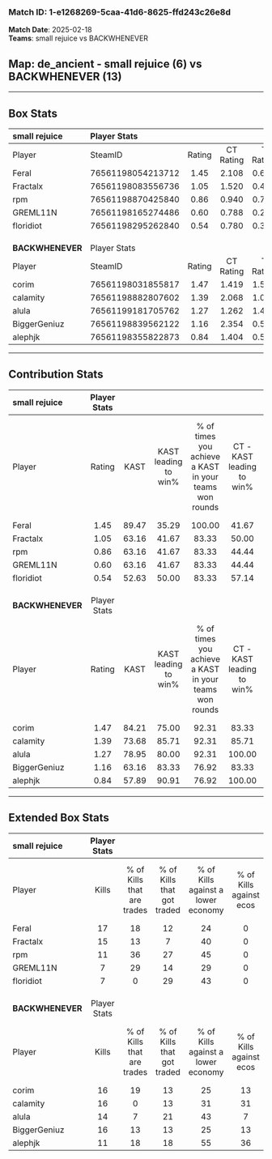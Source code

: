 ### Match ID: 1-e1268269-5caa-41d6-8625-ffd243c26e8d  
**Match Date**: 2025-02-18  
**Teams**: small rejuice vs BACKWHENEVER  

## **Map**: de_ancient - small rejuice (6) vs BACKWHENEVER (13)  
---  

## Box Stats  

| **small rejuice** | Player Stats      |        |           |          |       |       |       |         |        |      |     |
| :- | :- | :-: | :-: | :-: | :-: | :-: | :-: | :-: | :-: | :-: | :-: |
| Player            | SteamID           | Rating | CT Rating | T Rating | KAST  |  ADR  | Kills | Assists | Deaths | K/D  | HS% |
| Feral             | 76561198054213712 |  1.45  |   2.108   |  0.694   | 89.47 | 100.0 |  17   |    6    |   14   | 1.21 | 52  |
| Fractalx          | 76561198083556736 |  1.05  |   1.520   |  0.495   | 63.16 | 79.3  |  15   |    3    |   15   | 1.00 | 66  |
| rpm               | 76561198870425840 |  0.86  |   0.940   |  0.741   | 63.16 | 59.8  |  11   |    2    |   13   | 0.85 | 27  |
| GREML11N          | 76561198165274486 |  0.60  |   0.788   |  0.273   | 63.16 | 58.0  |   7   |    4    |   16   | 0.44 | 42  |
| floridiot         | 76561198295262840 |  0.54  |   0.780   |  0.373   | 52.63 | 54.1  |   7   |    5    |   15   | 0.47 | 71  |
|                   |                   |        |           |          |       |       |       |         |        |      |     |
|                   |                   |        |           |          |       |       |       |         |        |      |     |
|                   |                   |        |           |          |       |       |       |         |        |      |     |
| **BACKWHENEVER**  | Player Stats      |        |           |          |       |       |       |         |        |      |     |
| Player            | SteamID           | Rating | CT Rating | T Rating | KAST  |  ADR  | Kills | Assists | Deaths | K/D  | HS% |
| corim             | 76561198031855817 |  1.47  |   1.419   |  1.588   | 84.21 | 84.5  |  16   |    9    |   9    | 1.78 | 43  |
| calamity          | 76561198882807602 |  1.39  |   2.068   |  1.043   | 73.68 | 116.9 |  16   |    5    |   12   | 1.33 | 50  |
| alula             | 76561199181705762 |  1.27  |   1.262   |  1.403   | 78.95 | 82.4  |  14   |    7    |   11   | 1.27 | 78  |
| BiggerGeniuz      | 76561198839562122 |  1.16  |   2.354   |  0.573   | 63.16 | 77.0  |  16   |    0    |   12   | 1.33 | 75  |
| alephjk           | 76561198355822873 |  0.84  |   1.404   |  0.554   | 57.89 | 63.7  |  11   |    3    |   13   | 0.85 | 45  |
---  

## Contribution Stats  

| **small rejuice** | Player Stats |       |                      |                                                        |                           |                                                             |                          |                                                            |
| :- | :-: | :-: | :-: | :-: | :-: | :-: | :-: | :-: |
| Player            |    Rating    | KAST  | KAST leading to win% | % of times you achieve a KAST in your teams won rounds | CT - KAST leading to win% | CT - % of times you achieve a KAST in your teams won rounds | T - KAST leading to win% | T - % of times you achieve a KAST in your teams won rounds |
| Feral             |     1.45     | 89.47 |        35.29         |                         100.00                         |           41.67           |                           100.00                            |          20.00           |                           100.00                           |
| Fractalx          |     1.05     | 63.16 |        41.67         |                         83.33                          |           50.00           |                            80.00                            |          25.00           |                           100.00                           |
| rpm               |     0.86     | 63.16 |        41.67         |                         83.33                          |           44.44           |                            80.00                            |          33.33           |                           100.00                           |
| GREML11N          |     0.60     | 63.16 |        41.67         |                         83.33                          |           44.44           |                            80.00                            |          33.33           |                           100.00                           |
| floridiot         |     0.54     | 52.63 |        50.00         |                         83.33                          |           57.14           |                            80.00                            |          33.33           |                           100.00                           |
|                   |              |       |                      |                                                        |                           |                                                             |                          |                                                            |
|                   |              |       |                      |                                                        |                           |                                                             |                          |                                                            |
|                   |              |       |                      |                                                        |                           |                                                             |                          |                                                            |
| **BACKWHENEVER**  | Player Stats |       |                      |                                                        |                           |                                                             |                          |                                                            |
| Player            |    Rating    | KAST  | KAST leading to win% | % of times you achieve a KAST in your teams won rounds | CT - KAST leading to win% | CT - % of times you achieve a KAST in your teams won rounds | T - KAST leading to win% | T - % of times you achieve a KAST in your teams won rounds |
| corim             |     1.47     | 84.21 |        75.00         |                         92.31                          |           83.33           |                            83.33                            |          70.00           |                           100.00                           |
| calamity          |     1.39     | 73.68 |        85.71         |                         92.31                          |           85.71           |                           100.00                            |          85.71           |                           85.71                            |
| alula             |     1.27     | 78.95 |        80.00         |                         92.31                          |          100.00           |                           100.00                            |          66.67           |                           85.71                            |
| BiggerGeniuz      |     1.16     | 63.16 |        83.33         |                         76.92                          |           83.33           |                            83.33                            |          83.33           |                           71.43                            |
| alephjk           |     0.84     | 57.89 |        90.91         |                         76.92                          |          100.00           |                           100.00                            |          80.00           |                           57.14                            |
---  

## Extended Box Stats  

| **small rejuice** | Player Stats |                            |                            |                                    |                         |                              |                                 |        |                             |                                     |                          |                               |                            |
| :- | :-: | :-: | :-: | :-: | :-: | :-: | :-: | :-: | :-: | :-: | :-: | :-: | :-: |
| Player            |    Kills     | % of Kills that are trades | % of Kills that got traded | % of Kills against a lower economy | % of Kills against ecos | % of Kills that are flawless | % of Kills that are close duels | Deaths | % of Deaths that get traded | % of Deaths against a lower economy | % of Deaths against ecos | % of Deaths that are flawless | % of Deaths that are close |
| Feral             |      17      |             18             |             12             |                 24                 |            0            |              47              |               29                |   14   |             36              |                 43                  |            0             |              43               |             0              |
| Fractalx          |      15      |             13             |             7              |                 40                 |            0            |              60              |               20                |   15   |             20              |                 33                  |            0             |              80               |             0              |
| rpm               |      11      |             36             |             27             |                 45                 |            0            |              82              |                9                |   13   |              0              |                 31                  |            0             |              69               |             15             |
| GREML11N          |      7       |             29             |             14             |                 29                 |            0            |              57              |                0                |   16   |              0              |                 31                  |            0             |              56               |             13             |
| floridiot         |      7       |             0              |             29             |                 43                 |            0            |              43              |                0                |   15   |             20              |                 33                  |            0             |              53               |             7              |
|                   |              |                            |                            |                                    |                         |                              |                                 |        |                             |                                     |                          |                               |                            |
|                   |              |                            |                            |                                    |                         |                              |                                 |        |                             |                                     |                          |                               |                            |
|                   |              |                            |                            |                                    |                         |                              |                                 |        |                             |                                     |                          |                               |                            |
| **BACKWHENEVER**  | Player Stats |                            |                            |                                    |                         |                              |                                 |        |                             |                                     |                          |                               |                            |
| Player            |    Kills     | % of Kills that are trades | % of Kills that got traded | % of Kills against a lower economy | % of Kills against ecos | % of Kills that are flawless | % of Kills that are close duels | Deaths | % of Deaths that get traded | % of Deaths against a lower economy | % of Deaths against ecos | % of Deaths that are flawless | % of Deaths that are close |
| corim             |      16      |             19             |             13             |                 25                 |           13            |              75              |               13                |   9    |             22              |                 22                  |            0             |              56               |             11             |
| calamity          |      16      |             0              |             13             |                 31                 |           31            |              63              |               19                |   12   |              8              |                 42                  |            17            |              25               |             33             |
| alula             |      14      |             7              |             21             |                 43                 |            7            |              43              |                0                |   11   |             27              |                  9                  |            0             |              45               |             0              |
| BiggerGeniuz      |      16      |             13             |             13             |                 25                 |           13            |              50              |                0                |   12   |             17              |                 25                  |            0             |              92               |             0              |
| alephjk           |      11      |             18             |             18             |                 55                 |           36            |              73              |                0                |   13   |              8              |                 23                  |            0             |              69               |             31             |
